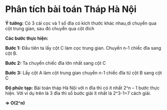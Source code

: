 # Phân tích bài toán Tháp Hà Nội

**Ý tưởng:** Có 3 cái cọc và 1 số đĩa có kích thước khác nhau,di chuyển qua cột trung gian, sau đó chuyển qua cột đích

**Các bước thực hiện:**

**Bước 1:** Đầu tiên ta lấy cột C làm cọc trung gian. Chuyển n-1 chiếc đĩa sang cột B.

**Bước 2:** Ta chuyển chiếc đĩa lớn nhất sang cột C

**Bước 3:** Lấy cột A làm cột trung gian chuyển n-1 chiếc đĩa từ cột B sang cột C

**Độ phức tạp:** Bài toán tháp Hà Nội với n đĩa thì có ít nhất 2^n – 1 bước thực hiện. Với ví dụ trên là 3 đĩa thì số bước giải ít nhất là 2^3-1=7 cách giải. 

**=> O(2^n)**
